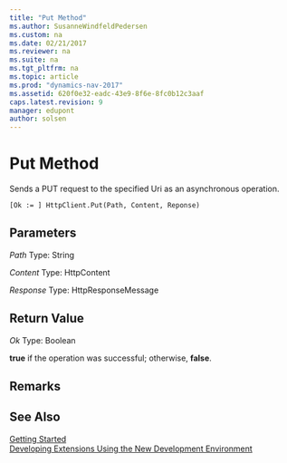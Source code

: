 ```yaml
---
title: "Put Method"
ms.author: SusanneWindfeldPedersen
ms.custom: na
ms.date: 02/21/2017
ms.reviewer: na
ms.suite: na
ms.tgt_pltfrm: na
ms.topic: article
ms.prod: "dynamics-nav-2017"
ms.assetid: 620f0e32-eadc-43e9-8f6e-8fc0b12c3aaf
caps.latest.revision: 9
manager: edupont
author: solsen
---
```


# Put Method
Sends a PUT request to the specified Uri as an asynchronous operation.

```
[Ok := ] HttpClient.Put(Path, Content, Reponse)
```

## Parameters
*Path*
Type: String

*Content*
Type: HttpContent

*Response*
Type: HttpResponseMessage

## Return Value
*Ok*
Type: Boolean

**true** if the operation was successful; otherwise, **false**.

## Remarks

## See Also
[Getting Started](newdev-get-started.md)  
[Developing Extensions Using the New Development Environment](newdev-dev-overview.md)